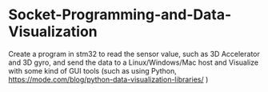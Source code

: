 # Socket-Programming-and-Data-Visualization
Create a program in stm32 to read the sensor value, such as 3D Accelerator and 3D gyro, and send the data to a Linux/Windows/Mac host and Visualize with some kind of GUI tools (such as using Python, https://mode.com/blog/python-data-visualization-libraries/ )
